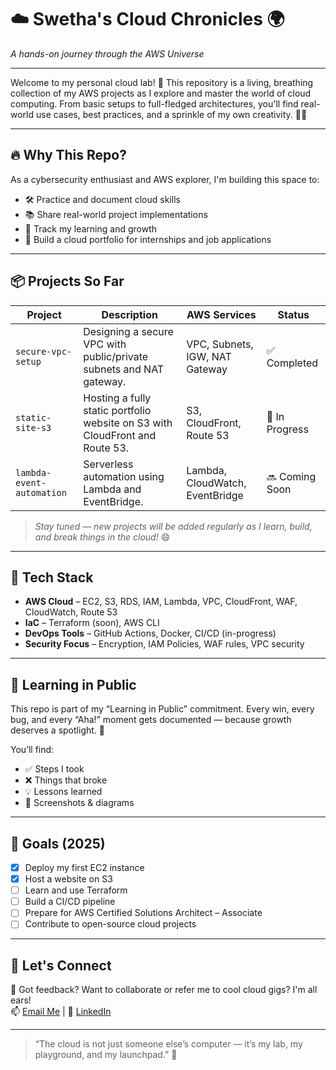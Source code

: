 # ☁️ Swetha's Cloud Chronicles 🌍  
*A hands-on journey through the AWS Universe*

---

Welcome to my personal cloud lab! 🚀 This repository is a living, breathing collection of my AWS projects as I explore and master the world of cloud computing. From basic setups to full-fledged architectures, you'll find real-world use cases, best practices, and a sprinkle of my own creativity. 🌈✨

---

## 🔥 Why This Repo?

As a cybersecurity enthusiast and AWS explorer, I'm building this space to:

- 🛠 Practice and document cloud skills  
- 📚 Share real-world project implementations  
- 🌱 Track my learning and growth  
- 💼 Build a cloud portfolio for internships and job applications

---

## 📦 Projects So Far

| Project | Description | AWS Services | Status |
|--------|-------------|--------------|--------|
| `secure-vpc-setup` | Designing a secure VPC with public/private subnets and NAT gateway. | VPC, Subnets, IGW, NAT Gateway | ✅ Completed |
| `static-site-s3` | Hosting a fully static portfolio website on S3 with CloudFront and Route 53. | S3, CloudFront, Route 53 | 🚧 In Progress |
| `lambda-event-automation` | Serverless automation using Lambda and EventBridge. | Lambda, CloudWatch, EventBridge | 🔜 Coming Soon |

> *Stay tuned — new projects will be added regularly as I learn, build, and break things in the cloud!* 😄

---

## 🧰 Tech Stack

- **AWS Cloud** – EC2, S3, RDS, IAM, Lambda, VPC, CloudFront, WAF, CloudWatch, Route 53  
- **IaC** – Terraform (soon), AWS CLI  
- **DevOps Tools** – GitHub Actions, Docker, CI/CD (in-progress)  
- **Security Focus** – Encryption, IAM Policies, WAF rules, VPC security

---

## 📖 Learning in Public

This repo is part of my “Learning in Public” commitment. Every win, every bug, and every “Aha!” moment gets documented — because growth deserves a spotlight. 🌟

You’ll find:
- ✅ Steps I took
- ❌ Things that broke
- 💡 Lessons learned
- 📸 Screenshots & diagrams

---

## 📌 Goals (2025)

- [x] Deploy my first EC2 instance  
- [x] Host a website on S3  
- [ ] Learn and use Terraform  
- [ ] Build a CI/CD pipeline  
- [ ] Prepare for AWS Certified Solutions Architect – Associate  
- [ ] Contribute to open-source cloud projects

---

## 🤝 Let's Connect

💬 Got feedback? Want to collaborate or refer me to cool cloud gigs? I'm all ears!  
📫 [Email Me](mailto:swethacsam@gmail.com) | 💼 [LinkedIn]((https://www.linkedin.com/in/swetha-botta/))

---

> “The cloud is not just someone else’s computer — it’s my lab, my playground, and my launchpad.” 🚀

